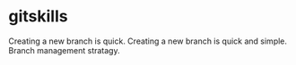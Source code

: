 # gitskills
Creating a new branch is quick.
Creating a new branch is quick and simple.
Branch management stratagy.
